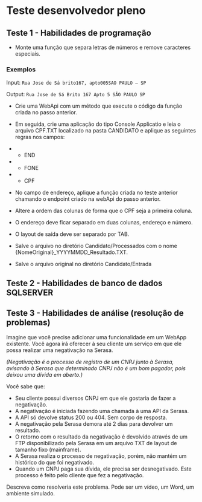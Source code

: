 # Teste desenvolvedor pleno

## Teste 1 - Habilidades de programação

-	Monte uma função que separa letras de números e remove caracteres especiais.


### Exemplos

  Input: ```Rua Jose de Sá brito167, apto005SAO PAULO – SP```
  
  
  Output: ```Rua Jose de Sá Brito 167 Apto 5 SÃO PAULO SP```
  
-	Crie uma WebApi com um método que execute o código da função criada no passo anterior.
-	Em seguida, crie uma aplicação do tipo Console Applicatio e  leia o arquivo CPF.TXT localizado na pasta CANDIDATO e aplique as seguintes regras nos campos:
- - END
- - FONE
- - CPF


- No campo de endereço, aplique a função criada no teste anterior chamando o endpoint criado na webApi do passo anterior.
-	Altere a ordem das colunas de forma que o CPF seja a primeira coluna.
-	O endereço deve ficar separado em duas colunas, endereço e número. 
-	O layout de saída deve ser separado por TAB.
-	Salve o arquivo no diretório Candidato/Processados com o nome {NomeOriginal}_YYYYMMDD_Resultado.TXT.
-	Salve o arquivo original no diretório Candidato/Entrada

## Teste 2 - Habilidades de banco de dados SQLSERVER



## Teste 3 - Habilidades de análise (resolução de problemas)

Imagine que você precise adicionar uma funcionalidade em um WebApp existente. Você agora irá oferecer à seu cliente um serviço em que ele possa realizar uma negativação na Serasa.

*(Negativação é o processo de registro de um CNPJ junto à Serasa, avisando à Serasa que determinado CNPJ não é um bom pagador, pois deixou uma dívida em aberto.)*

Você sabe que:
- Seu cliente possui diversos CNPJ em que ele gostaria de fazer a negativação.
- A negativação é iniciada fazendo uma chamada à uma API da Serasa.
- A API só devolve status 200 ou 404. Sem corpo de resposta.
- A negativação pela Serasa demora até 2 dias para devolver um resultado.
- O retorno com o resultado da negativação é devolvido através de um FTP disponibilizado pela Serasa em um arquivo TXT de layout de tamanho fixo (mainframe).
- A Serasa realiza o processo de negativação, porém, não mantém um histórico do que foi negativado.
- Quando um CNPJ paga sua dívida, ele precisa ser desnegativado. Este processo é feito pelo cliente que fez a negativação.

Descreva como resolveria este problema. Pode ser um vídeo, um Word, um ambiente simulado.


